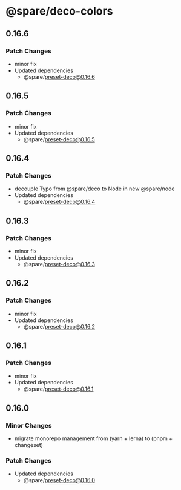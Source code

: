 # @spare/deco-colors

## 0.16.6

### Patch Changes

- minor fix
- Updated dependencies
  - @spare/preset-deco@0.16.6

## 0.16.5

### Patch Changes

- minor fix
- Updated dependencies
  - @spare/preset-deco@0.16.5

## 0.16.4

### Patch Changes

- decouple Typo from @spare/deco to Node in new @spare/node
- Updated dependencies
  - @spare/preset-deco@0.16.4

## 0.16.3

### Patch Changes

- minor fix
- Updated dependencies
  - @spare/preset-deco@0.16.3

## 0.16.2

### Patch Changes

- minor fix
- Updated dependencies
  - @spare/preset-deco@0.16.2

## 0.16.1

### Patch Changes

- minor fix
- Updated dependencies
  - @spare/preset-deco@0.16.1

## 0.16.0

### Minor Changes

- migrate monorepo management from (yarn + lerna) to (pnpm + changeset)

### Patch Changes

- Updated dependencies
  - @spare/preset-deco@0.16.0
